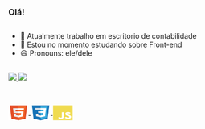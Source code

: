 ### Olá!

##

- 🔭 Atualmente trabalho em escritorio de contabilidade
- 🌱 Estou no momento estudando sobre Front-end
- 😄 Pronouns: ele/dele

##

<div style="display: inline_block">
  <a href="https://github.com/pmarcelin">
  <img height="180em" src="https://github-readme-stats.vercel.app/api?username=pmarcelin&show_icons=true&theme=radical&include_all_commits=true&count_private=true"/>
  <img height="180em" src="https://github-readme-stats.vercel.app/api/top-langs/?username=pmarcelin&layout=compact&langs_count=7&theme=radical"/>
</div>
  
##
  
<div style="display: inline_block"><br>
  <img align="center" alt="Pmarcelin-HTML" height="30" width="40" src="https://raw.githubusercontent.com/devicons/devicon/master/icons/html5/html5-original.svg">
  <img align="center" alt="Pmarcelin-CSS" height="30" width="40" src="https://raw.githubusercontent.com/devicons/devicon/master/icons/css3/css3-original.svg">
  <img align="center" alt="Pmarcelin-Js" height="30" width="40" src="https://raw.githubusercontent.com/devicons/devicon/master/icons/javascript/javascript-plain.svg">
</div>

